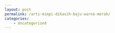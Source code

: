```yaml
---
layout: post
permalink: /arti-mimpi-dikasih-baju-warna-merah/
categories:
    - Uncategorized
---
```


